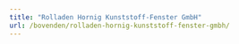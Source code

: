 ```yaml
---
title: "Rolladen Hornig Kunststoff-Fenster GmbH"
url: /bovenden/rolladen-hornig-kunststoff-fenster-gmbh/
---
```

